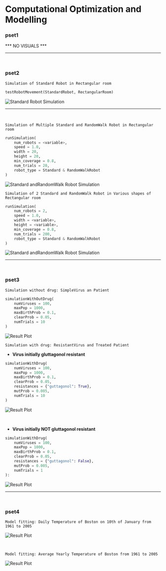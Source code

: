# Computational Optimization and Modelling


### pset1
*** NO VISUALS ***
<hr><br>

### pset2 
`Simulation of Standard Robot in Rectangular room`
```py
testRobotMovement(StandardRobot, RectangularRoom)
```
![Standard Robot Simulation](./assets/standard_robot_movement_rectangular_grid.gif)

<hr><br>

`Simulation of Multiple Standard and RandomWalk Robot in Rectangular room`
```py
runSimulation(
    num_robots = <variable>,
    speed = 1.0,
    width = 20,
    height = 20,
    min_coverage = 0.8,
    num_trials = 20,
    robot_type = Standard & RandomWalkRobot
)
```
![Standard andRandomWalk Robot Simulation](./assets/one_to_ten_robots_eighty_percent_of_room.png)

`Simulation of 2 Standard and RandomWalk Robot in Various shapes of Rectangular room`
```py
runSimulation(
    num_robots = 2,
    speed = 1.0,
    width = <variable>,
    height = <variable>,
    min_coverage = 0.8,
    num_trials = 200,
    robot_type = Standard & RandomWalkRobot
)
```
![Standard andRandomWalk Robot Simulation](./assets/two_robots_clean_eighty_percent_of_various_shapes_of_rectangular_room.png)

<hr><br>



### pset3
`Simulation without drug: SimpleVirus an Patient`

```py
simulationWithOutDrug(
    numViruses = 100, 
    maxPop = 1000, 
    maxBirthProb = 0.1, 
    clearProb = 0.05, 
    numTrials = 10
)
```
![Result Plot](./assets/simulation_without_drug.png)



`Simulation with drug: ResistantVirus and Treated Patient`

- __Virus initially gluttagonol resistant__
```py
simulationWithDrug(
    numViruses = 100, 
    maxPop = 1000, 
    maxBirthProb = 0.1, 
    clearProb = 0.05, 
    resistances = {"guttagonol": True},
    mutProb = 0.005, 
    numTrials = 10
)
```
![Result Plot](./assets/simulation_with_drug_initially_resistant.png)

<br>

- __Virus initially NOT gluttagonol resistant__
```py
simulationWithDrug(
    numViruses = 100, 
    maxPop = 1000, 
    maxBirthProb = 0.1, 
    clearProb = 0.05, 
    resistances = {"guttagonol": False},
    mutProb = 0.005, 
    numTrials = 1
):
```
![Result Plot](./assets/simulation_with_drug_not_initially_resistant.png)

<hr><br>



### pset4

`Model fitting: Daily Temperature of Boston on 10th of January from 1961 to 2005`

![Result Plot](./assets/daily_temp_estimates.png)

<br>

`Model fitting: Average Yearly Temperature of Boston from 1961 to 2005`

![Result Plot](./assets/yearly_average_temp_estimates.png)